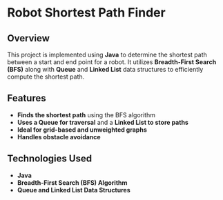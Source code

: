 # Robot Shortest Path Finder  

## Overview  
This project is implemented using **Java** to determine the shortest path between a start and end point for a robot. It utilizes **Breadth-First Search (BFS)** along with **Queue** and **Linked List** data structures to efficiently compute the shortest path.  

## Features  
- **Finds the shortest path** using the BFS algorithm  
- **Uses a Queue for traversal** and a **Linked List to store paths**  
- **Ideal for grid-based and unweighted graphs**  
- **Handles obstacle avoidance**  

## Technologies Used  
- **Java**  
- **Breadth-First Search (BFS) Algorithm**  
- **Queue and Linked List Data Structures**
